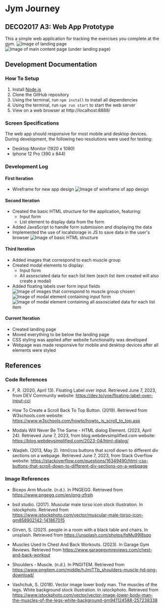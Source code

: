 # Jym Journey
## DECO2017 A3: Web App Prototype
This a simple web application for tracking the exercises you complete at the gym.
![Image of landing page](/documentation/iteration4-1.png)
![Image of main content page (under landing page)](/documentation/iteration4-2.png)

## Development Documentation

### How To Setup
1. Install [Node.js](https://nodejs.org/en)
2. Clone the GitHub repository
3. Using the terminal, run `npm install` to install all dependencies
5. Using the terminal, run `npm run start` to start the web server 
6. View on a web browser at http://localhost:8888/

### Screen Specifications
The web app should responsive for most mobile and desktop devices. During development, the following two resolutions were used for testing:

- Desktop Monitor (1920 x 1080)
- Iphone 12 Pro (390 x 844)

### Development Log

#### First Iteration
- Wireframe for new app design
![Image of wireframe of app design](/documentation/iteration1.png)

#### Second Iteration
- Created the basic HTML structure for the application, featuring:
    - Input form
    - List element to display data from the form
- Added JavaScript to handle form submission and displaying the data
- Implemented the use of localstorage in JS to save data in the user's browser
![Image of basic HTML structure](/documentation/iteration2.png)

#### Third Iteration
- Added images that correspond to each muscle group
- Created modal elements to display:
    - Input form
    - All assosciated data for each list item (each list item created will also create a modal)
- Added floating labels over form input fields
![Image of images that correspond to muscle group chosen](/documentation/iteration3-1.png)
![Image of modal element containing input form](/documentation/iteration3-2.png)
![Image of modal element containing all assosciated data for each list item](/documentation/iteration3-3.png)


#### Current Iteration
- Created landing page
- Moved everything to be below the landing page
- CSS styling was applied after website functionality was developed
- Webpage was made responsive for mobile and desktop devices after all elements were styled

## References

### Code References
- F, R. (2020, April 13). Floating Label over input. Retrieved June 7, 2023, from DEV Community website: https://dev.to/yne/floating-label-over-input-cci

- How To Create a Scroll Back To Top Button. (2019). Retrieved from W3schools.com website: https://www.w3schools.com/howto/howto_js_scroll_to_top.asp

- Modals Will Never Be The Same - HTML dialog Element. (2023, April 24). Retrieved June 7, 2023, from blog.webdevsimplified.com website: https://blog.webdevsimplified.com/2023-04/html-dialog/

- Waqleh. (2013, May 2). html/css buttons that scroll down to different div sections on a webpage. Retrieved June 7, 2023, from Stack Overflow website: https://stackoverflow.com/questions/16349490/html-css-buttons-that-scroll-down-to-different-div-sections-on-a-webpage

### Image References
- Biceps Arm Muscle. (n.d.). In PNGEGG. Retrieved from https://www.pngegg.com/en/png-zfrph

- bsd studio. (2017). Muscular male torso icon stock illustration. In istockphoto. Retrieved from https://www.istockphoto.com/vector/muscular-male-torso-icon-gm858902142-141867015

- Girven, S. (2021). people in a room with a black table and chairs. In unsplash. Retrieved from https://unsplash.com/photos/fqMu99l8sqo

- Muscles Used In Chest And Back Workouts. (2023). In Garage Gym Reviews. Retrieved from https://www.garagegymreviews.com/chest-and-back-workout

- Shoulders - Muscle. (n.d.). In PNGITEM. Retrieved from https://www.pngitem.com/middle/hJmiTTb_shoulders-muscle-hd-png-download/

- Vashchuk, S. (2018). Vector image lower body man. The muscles of the legs. White background stock illustration. In istockphoto. Retrieved from https://www.istockphoto.com/vector/vector-image-lower-body-man-the-muscles-of-the-legs-white-background-gm941124588-257238338
